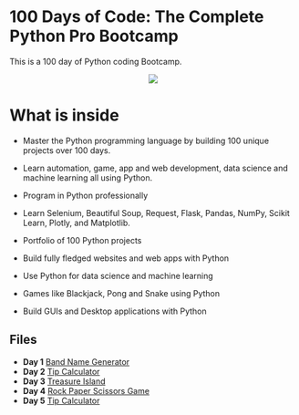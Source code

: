 # 100 Days of Code: The Complete Python Pro Bootcamp

This is a 100 day of Python coding Bootcamp. 

<p align="center">
  <a href="https://github.com/search?q=repo%3AAlexKa03%2FPython%20language%3APython&type=code">
    <img src="https://skillicons.dev/icons?i=python" />
  </a>

# What is inside

-   Master the Python programming language by building 100 unique projects over 100 days.
    
-   Learn automation, game, app and web development, data science and machine learning all using Python.
    
-   Program in Python professionally
    
-   Learn Selenium, Beautiful Soup, Request, Flask, Pandas, NumPy, Scikit Learn, Plotly, and Matplotlib.
    
-   Portfolio of 100 Python projects
    
-   Build fully fledged websites and web apps with Python
    
-   Use Python for data science and machine learning
    
-   Games like Blackjack, Pong and Snake using Python
    
-   Build GUIs and Desktop applications with Python

## Files

- **Day 1** [Band Name Generator](https://github.com/AlexKa03/Python/tree/main/Day1)
- **Day 2** [Tip Calculator](https://github.com/AlexKa03/Python/tree/main/Day2)
- **Day 3** [Treasure Island](https://github.com/AlexKa03/Python/tree/main/Day3)
- **Day 4** [Rock Paper Scissors Game](https://github.com/AlexKa03/Python/tree/main/Day4)
- **Day 5** [Tip Calculator](https://github.com/AlexKa03/Python/tree/main/Day5)